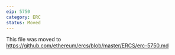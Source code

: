 ```yaml
---
eip: 5750
category: ERC
status: Moved
---
```


This file was moved to https://github.com/ethereum/ercs/blob/master/ERCS/erc-5750.md
